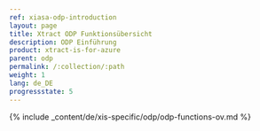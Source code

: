 ```yaml
---
ref: xiasa-odp-introduction
layout: page
title: Xtract ODP Funktionsübersicht
description: ODP Einführung
product: xtract-is-for-azure
parent: odp
permalink: /:collection/:path
weight: 1
lang: de_DE
progressstate: 5
---
```

{% include _content/de/xis-specific/odp/odp-functions-ov.md %}
